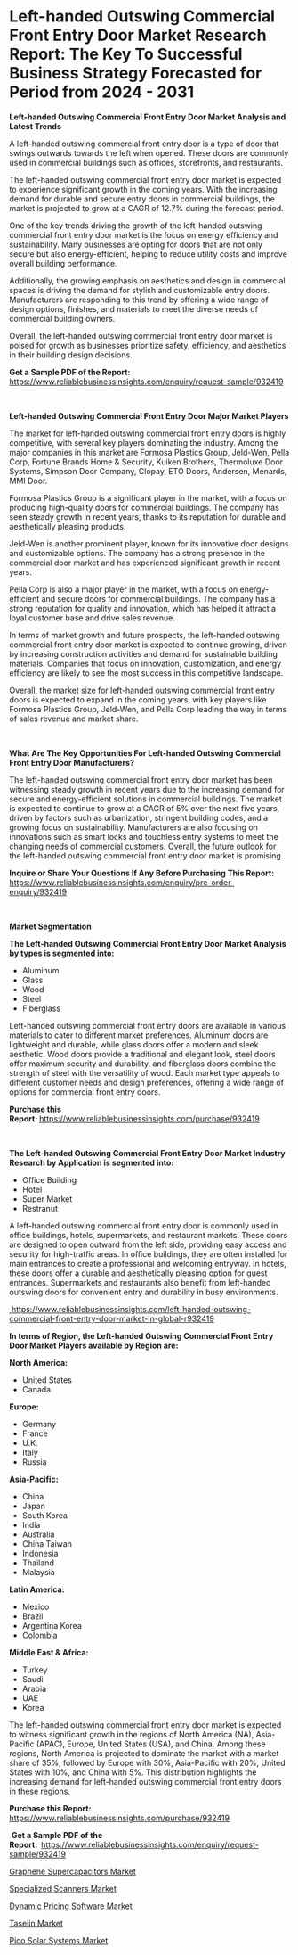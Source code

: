 <p><h1>Left-handed Outswing Commercial Front Entry Door Market Research Report: The Key To Successful Business Strategy Forecasted for Period from 2024 - 2031</h1></p><p><strong>Left-handed Outswing Commercial Front Entry Door Market Analysis and Latest Trends</strong></p>
<p><p>A left-handed outswing commercial front entry door is a type of door that swings outwards towards the left when opened. These doors are commonly used in commercial buildings such as offices, storefronts, and restaurants.</p><p>The left-handed outswing commercial front entry door market is expected to experience significant growth in the coming years. With the increasing demand for durable and secure entry doors in commercial buildings, the market is projected to grow at a CAGR of 12.7% during the forecast period.</p><p>One of the key trends driving the growth of the left-handed outswing commercial front entry door market is the focus on energy efficiency and sustainability. Many businesses are opting for doors that are not only secure but also energy-efficient, helping to reduce utility costs and improve overall building performance.</p><p>Additionally, the growing emphasis on aesthetics and design in commercial spaces is driving the demand for stylish and customizable entry doors. Manufacturers are responding to this trend by offering a wide range of design options, finishes, and materials to meet the diverse needs of commercial building owners.</p><p>Overall, the left-handed outswing commercial front entry door market is poised for growth as businesses prioritize safety, efficiency, and aesthetics in their building design decisions.</p></p>
<p><strong>Get a Sample PDF of the Report:&nbsp;</strong> <a href="https://www.reliablebusinessinsights.com/enquiry/request-sample/932419">https://www.reliablebusinessinsights.com/enquiry/request-sample/932419</a></p>
<p>&nbsp;</p>
<p><strong>Left-handed Outswing Commercial Front Entry Door Major Market Players</strong></p>
<p><p>The market for left-handed outswing commercial front entry doors is highly competitive, with several key players dominating the industry. Among the major companies in this market are Formosa Plastics Group, Jeld-Wen, Pella Corp, Fortune Brands Home & Security, Kuiken Brothers, Thermoluxe Door Systems, Simpson Door Company, Clopay, ETO Doors, Andersen, Menards, MMI Door.</p><p>Formosa Plastics Group is a significant player in the market, with a focus on producing high-quality doors for commercial buildings. The company has seen steady growth in recent years, thanks to its reputation for durable and aesthetically pleasing products.</p><p>Jeld-Wen is another prominent player, known for its innovative door designs and customizable options. The company has a strong presence in the commercial door market and has experienced significant growth in recent years.</p><p>Pella Corp is also a major player in the market, with a focus on energy-efficient and secure doors for commercial buildings. The company has a strong reputation for quality and innovation, which has helped it attract a loyal customer base and drive sales revenue.</p><p>In terms of market growth and future prospects, the left-handed outswing commercial front entry door market is expected to continue growing, driven by increasing construction activities and demand for sustainable building materials. Companies that focus on innovation, customization, and energy efficiency are likely to see the most success in this competitive landscape.</p><p>Overall, the market size for left-handed outswing commercial front entry doors is expected to expand in the coming years, with key players like Formosa Plastics Group, Jeld-Wen, and Pella Corp leading the way in terms of sales revenue and market share.</p></p>
<p>&nbsp;</p>
<p><strong>What Are The Key Opportunities For Left-handed Outswing Commercial Front Entry Door Manufacturers?</strong></p>
<p><p>The left-handed outswing commercial front entry door market has been witnessing steady growth in recent years due to the increasing demand for secure and energy-efficient solutions in commercial buildings. The market is expected to continue to grow at a CAGR of 5% over the next five years, driven by factors such as urbanization, stringent building codes, and a growing focus on sustainability. Manufacturers are also focusing on innovations such as smart locks and touchless entry systems to meet the changing needs of commercial customers. Overall, the future outlook for the left-handed outswing commercial front entry door market is promising.</p></p>
<p><strong>Inquire or Share Your Questions If Any Before Purchasing This Report:</strong> <a href="https://www.reliablebusinessinsights.com/enquiry/pre-order-enquiry/932419">https://www.reliablebusinessinsights.com/enquiry/pre-order-enquiry/932419</a></p>
<p>&nbsp;</p>
<p><strong>Market Segmentation</strong></p>
<p><strong>The Left-handed Outswing Commercial Front Entry Door Market Analysis by types is segmented into:</strong></p>
<p><ul><li>Aluminum</li><li>Glass</li><li>Wood</li><li>Steel</li><li>Fiberglass</li></ul></p>
<p><p>Left-handed outswing commercial front entry doors are available in various materials to cater to different market preferences. Aluminum doors are lightweight and durable, while glass doors offer a modern and sleek aesthetic. Wood doors provide a traditional and elegant look, steel doors offer maximum security and durability, and fiberglass doors combine the strength of steel with the versatility of wood. Each market type appeals to different customer needs and design preferences, offering a wide range of options for commercial front entry doors.</p></p>
<p><strong>Purchase this Report:&nbsp;</strong><a href="https://www.reliablebusinessinsights.com/purchase/932419">https://www.reliablebusinessinsights.com/purchase/932419</a></p>
<p>&nbsp;</p>
<p><strong>The Left-handed Outswing Commercial Front Entry Door Market Industry Research by Application is segmented into:</strong></p>
<p><ul><li>Office Building</li><li>Hotel</li><li>Super Market</li><li>Restranut</li></ul></p>
<p><p>A left-handed outswing commercial front entry door is commonly used in office buildings, hotels, supermarkets, and restaurant markets. These doors are designed to open outward from the left side, providing easy access and security for high-traffic areas. In office buildings, they are often installed for main entrances to create a professional and welcoming entryway. In hotels, these doors offer a durable and aesthetically pleasing option for guest entrances. Supermarkets and restaurants also benefit from left-handed outswing doors for convenient entry and durability in busy environments.</p></p>
<p><a href="https://www.reliablebusinessinsights.com/left-handed-outswing-commercial-front-entry-door-market-in-global-r932419">&nbsp;https://www.reliablebusinessinsights.com/left-handed-outswing-commercial-front-entry-door-market-in-global-r932419</a></p>
<p><strong>In terms of Region, the Left-handed Outswing Commercial Front Entry Door Market Players available by Region are:</strong></p>
<p>
    <p> <strong> North America: </strong>
        <ul>
            <li>United States</li>
            <li>Canada</li>
        </ul>
        </p> 
    <p> <strong> Europe: </strong>
        <ul>
            <li>Germany</li>
            <li>France</li>
            <li>U.K.</li>
            <li>Italy</li>
            <li>Russia</li>
        </ul>
        </p> 
    <p> <strong> Asia-Pacific: </strong>
        <ul>
            <li>China</li>
            <li>Japan</li>
            <li>South Korea</li>
            <li>India</li>
            <li>Australia</li>
            <li>China Taiwan</li>
            <li>Indonesia</li>
            <li>Thailand</li>
            <li>Malaysia</li>
        </ul>
        </p> 
    <p> <strong> Latin America: </strong>
        <ul>
            <li>Mexico</li>
            <li>Brazil</li>
            <li>Argentina Korea</li>
            <li>Colombia</li>
        </ul>
        </p> 
    <p> <strong> Middle East & Africa: </strong>
        <ul>
            <li>Turkey</li>
            <li>Saudi</li>
            <li>Arabia</li>
            <li>UAE</li>
            <li>Korea</li>
        </ul>
    </p>
    </p>
<p><p>The left-handed outswing commercial front entry door market is expected to witness significant growth in the regions of North America (NA), Asia-Pacific (APAC), Europe, United States (USA), and China. Among these regions, North America is projected to dominate the market with a market share of 35%, followed by Europe with 30%, Asia-Pacific with 20%, United States with 10%, and China with 5%. This distribution highlights the increasing demand for left-handed outswing commercial front entry doors in these regions.</p></p>
<p><strong>Purchase this Report: </strong><a href="https://www.reliablebusinessinsights.com/purchase/932419">https://www.reliablebusinessinsights.com/purchase/932419</a></p>
<p>&nbsp;<strong>Get a Sample PDF of the Report:&nbsp;&nbsp;</strong><a href="https://www.reliablebusinessinsights.com/enquiry/request-sample/932419">https://www.reliablebusinessinsights.com/enquiry/request-sample/932419</a></p>
<p><strong></strong></p>
<p><p><a href="https://medium.com/@hernandezdorothy026/navigating-the-graphene-supercapacitors-market-expert-analysis-and-market-forecast-for-period-from-8485371fc7e1">Graphene Supercapacitors Market</a></p><p><a href="https://github.com/kaiserrayhan25/Market-Research-Report-List-2/blob/main/specialized-scanners-market.md">Specialized Scanners Market</a></p><p><a href="https://medium.com/@janetchuaf36/global-dynamic-pricing-software-market-sector-2024-2031-market-metrics-and-market-strategic-ed13d94e9f5d">Dynamic Pricing Software Market</a></p><p><a href="https://github.com/juniordelafrance/Market-Research-Report-List-4/blob/main/taselin-market.md">Taselin Market</a></p><p><a href="https://medium.com/@alexander.murray3455/pico-solar-systems-market-research-report-exploring-market-size-and-revenue-analysis-for-pico-f4f17b88e64a">Pico Solar Systems Market</a></p></p>
